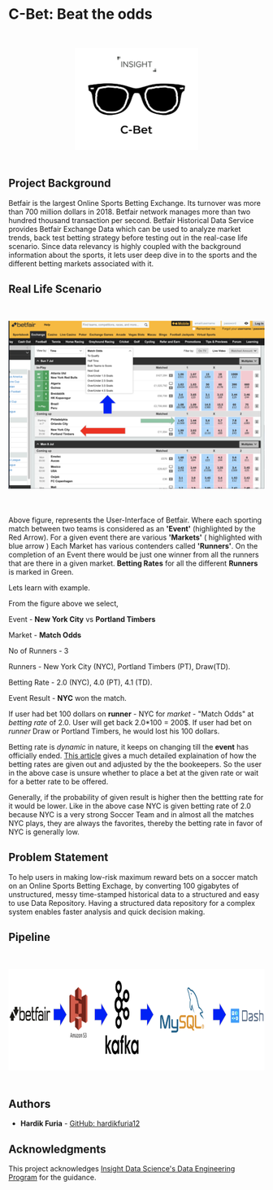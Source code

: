 # C-Bet: Beat the odds

<div style="text-align:center; margin: 50px 0"><img src ="/docs/img/icon.png" height="200"/></div>


## Project Background

Betfair is the largest Online Sports Betting Exchange. Its turnover was more than 700 million dollars in 2018. Betfair network manages more than two hundred thousand transaction per second. Betfair Historical Data Service provides Betfair Exchange Data which can be used to analyze market trends, back test betting strategy before testing out in the real-case life scenario. Since data relevancy is highly coupled with the background information about the sports, it lets user deep dive in to the sports and the different betting markets associated with it.  

## Real Life Scenario

<div style="text-align:center; margin: 50px 0"><img src ="/docs/img/betfair-ui.png"/></div>

Above figure, represents the User-Interface of Betfair. Where each sporting match between two teams is considered as an **'Event'** (highlighted by the Red Arrow).
For a given event there are various **'Markets'** ( highlighted with blue arrow ) Each Market has various contenders called **'Runners'**. On the completion of an Event there would be just one winner from all the runners that are there in a given market. 
**Betting Rates** for all the different **Runners** is marked in Green.
 
Lets learn with example.

From the figure above we select,

Event - **New York City** vs **Portland Timbers**

Market - **Match Odds**

No of Runners - 3

Runners - New York City (NYC), Portland Timbers (PT), Draw(TD).

Betting Rate - 2.0 (NYC), 4.0 (PT), 4.1 (TD).

Event Result - **NYC** won the match.

If user had bet 100 dollars on **runner** - NYC for *market* - "Match Odds" at *betting rate* of 2.0.
User will get back 2.0*100 = 200$.
If user had bet on *runner* Draw or Portland Timbers, he would lost his 100 dollars.

Betting rate is *dynamic* in nature, it keeps on changing till the **event** has officially ended.
[This article](https://betfair-datascientists.github.io/) gives a much detailed explaination of how the betting rates are given out and adjusted by the the bookeepers. 
So the user in the above case is unsure whether to place a bet at the given rate or wait for a better rate to be offered.

Generally, if the probability of given result is higher then the bettting rate for it would be lower. Like in the above case NYC is given betting rate of 2.0 because NYC is a very strong Soccer Team and in almost all the matches NYC plays, they are always the favorites, thereby the betting rate in favor of NYC is generally low.

## Problem Statement

To help users in making low-risk maximum reward bets on a soccer match on an Online Sports Betting Exchage, by converting 100 gigabytes of unstructured, messy time-stamped historical data to a structured and easy to use Data Repository.
Having a structured data repository for a complex system enables faster analysis and quick decision making.  

## Pipeline

<div style="text-align:center; margin: 50px 0"><img src ="/docs/img/pipeline.png" height="200"/></div>


## Authors

* **Hardik Furia** - [GitHub: hardikfuria12](https://github.com/hardikfuria12/)

## Acknowledgments

This project acknowledges [Insight Data Science's Data Engineering Program](https://www.insightdataengineering.com/) for the guidance. 